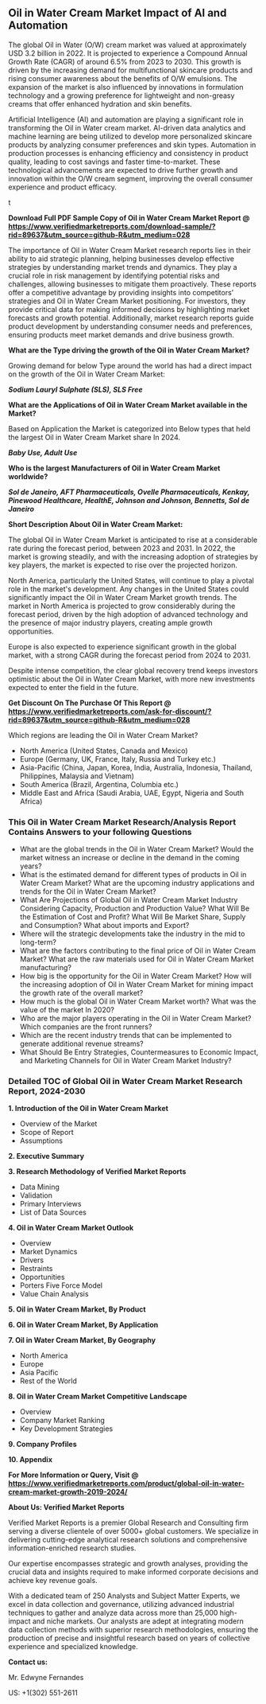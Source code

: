 <h2>Oil in Water Cream Market Impact of AI and Automation</h2><p>The global Oil in Water (O/W) cream market was valued at approximately USD 3.2 billion in 2022. It is projected to experience a Compound Annual Growth Rate (CAGR) of around 6.5% from 2023 to 2030. This growth is driven by the increasing demand for multifunctional skincare products and rising consumer awareness about the benefits of O/W emulsions. The expansion of the market is also influenced by innovations in formulation technology and a growing preference for lightweight and non-greasy creams that offer enhanced hydration and skin benefits.</p><p>Artificial Intelligence (AI) and automation are playing a significant role in transforming the Oil in Water cream market. AI-driven data analytics and machine learning are being utilized to develop more personalized skincare products by analyzing consumer preferences and skin types. Automation in production processes is enhancing efficiency and consistency in product quality, leading to cost savings and faster time-to-market. These technological advancements are expected to drive further growth and innovation within the O/W cream segment, improving the overall consumer experience and product efficacy.</p>t</p><p id="" class=""><strong>Download Full PDF Sample Copy of Oil in Water Cream Market Report @ <a href="https://www.verifiedmarketreports.com/download-sample/?rid=89637&utm_source=github-R&utm_medium=028" target="_blank">https://www.verifiedmarketreports.com/download-sample/?rid=89637&utm_source=github-R&utm_medium=028</a></strong></p><p>The importance of&nbsp;Oil in Water Cream Market research reports lies in their ability to aid strategic planning, helping businesses develop effective strategies by understanding market trends and dynamics. They play a crucial role in risk management by identifying potential risks and challenges, allowing businesses to mitigate them proactively. These reports offer a competitive advantage by providing insights into competitors' strategies and Oil in Water Cream Market positioning. For investors, they provide critical data for making informed decisions by highlighting market forecasts and growth potential. Additionally, market research reports guide product development by understanding consumer needs and preferences, ensuring products meet market demands and drive business growth.</p><p><strong>What are the&nbsp;Type driving the growth of the Oil in Water Cream Market?</strong></p><p id="" class="">Growing demand for below Type around the world has had a direct impact on the growth of the Oil in Water Cream Market:</p><em><strong>Sodium Lauryl Sulphate (SLS), SLS Free</strong></em></p><strong>What are the&nbsp;Applications&nbsp;of Oil in Water Cream Market available in the Market?</strong></p><p id="" class="">Based on Application the Market is categorized into Below types that held the largest Oil in Water Cream Market share In 2024.</p><em><strong>Baby Use, Adult Use</strong></em></p><strong>Who is the largest Manufacturers of Oil in Water Cream Market worldwide?</strong></p><p><em><strong>Sol de Janeiro, AFT Pharmaceuticals, Ovelle Pharmaceuticals, Kenkay, Pinewood Healthcare, HealthE, Johnson and Johnson, Bennetts, Sol de Janeiro</strong></em></p><p id="" class=""><strong>Short Description About Oil in Water Cream Market:</strong></p><p>The global Oil in Water Cream Market is anticipated to rise at a considerable rate during the forecast period, between 2023 and 2031. In 2022, the market is growing steadily, and with the increasing adoption of strategies by key players, the market is expected to rise over the projected horizon.</p><p>North America, particularly the United States, will continue to play a pivotal role in the market's development. Any changes in the United States could significantly impact the Oil in Water Cream Market growth trends. The market in North America is projected to grow considerably during the forecast period, driven by the high adoption of advanced technology and the presence of major industry players, creating ample growth opportunities.</p><p>Europe is also expected to experience significant growth in the global market, with a strong CAGR during the forecast period from 2024 to 2031.</p><p>Despite intense competition, the clear global recovery trend keeps investors optimistic about the Oil in Water Cream Market, with more new investments expected to enter the field in the future.</p><p id="" class=""><strong>Get Discount On The Purchase Of This Report @ <a href="https://www.verifiedmarketreports.com/ask-for-discount/?rid=89637&utm_source=github-R&utm_medium=028" target="_blank">https://www.verifiedmarketreports.com/ask-for-discount/?rid=89637&utm_source=github-R&utm_medium=028</a></strong></p>Which regions are leading the Oil in Water Cream Market?</p><ul><li>North America (United States, Canada and Mexico)</li><li>Europe (Germany, UK, France, Italy, Russia and Turkey etc.)</li><li>Asia-Pacific (China, Japan, Korea, India, Australia, Indonesia, Thailand, Philippines, Malaysia and Vietnam)</li><li>South America (Brazil, Argentina, Columbia etc.)</li><li>Middle East and Africa (Saudi Arabia, UAE, Egypt, Nigeria and South Africa)</li></ul><h3 id="" class="">This Oil in Water Cream Market Research/Analysis Report Contains Answers to your following Questions</h3><ul><li>What are the global trends in the Oil in Water Cream Market? Would the market witness an increase or decline in the demand in the coming years?</li><li>What is the estimated demand for different types of products in Oil in Water Cream Market? What are the upcoming industry applications and trends for the Oil in Water Cream Market?</li><li>What Are Projections of Global Oil in Water Cream Market Industry Considering Capacity, Production and Production Value? What Will Be the Estimation of Cost and Profit? What Will Be Market Share, Supply and Consumption? What about imports and Export?</li><li>Where will the strategic developments take the industry in the mid to long-term?</li><li>What are the factors contributing to the final price of Oil in Water Cream Market? What are the raw materials used for Oil in Water Cream Market manufacturing?</li><li>How big is the opportunity for the Oil in Water Cream Market? How will the increasing adoption of Oil in Water Cream Market for mining impact the growth rate of the overall market?</li><li>How much is the global Oil in Water Cream Market worth? What was the value of the market In 2020?</li><li>Who are the major players operating in the Oil in Water Cream Market? Which companies are the front runners?</li><li>Which are the recent industry trends that can be implemented to generate additional revenue streams?</li><li>What Should Be Entry Strategies, Countermeasures to Economic Impact, and Marketing Channels for Oil in Water Cream Market Industry?</li></ul><h3 id="" class="">Detailed TOC of Global Oil in Water Cream Market Research Report, 2024-2030</h3><p id="" class=""><strong>1. Introduction of the Oil in Water Cream Market</strong></p><ul><li>Overview of the Market</li><li>Scope of Report</li><li>Assumptions</li></ul><p id="" class=""><strong>2. Executive Summary</strong></p><p id="" class=""><strong>3. Research Methodology of Verified Market Reports</strong></p><ul><li>Data Mining</li><li>Validation</li><li>Primary Interviews</li><li>List of Data Sources</li></ul><p id="" class=""><strong>4. Oil in Water Cream Market Outlook</strong></p><ul><li>Overview</li><li>Market Dynamics</li><li>Drivers</li><li>Restraints</li><li>Opportunities</li><li>Porters Five Force Model</li><li>Value Chain Analysis</li></ul><p id="" class=""><strong>5. Oil in Water Cream Market, By Product</strong></p><p id="" class=""><strong>6. Oil in Water Cream Market, By Application</strong></p><p id="" class=""><strong>7. Oil in Water Cream Market, By Geography</strong></p><ul><li>North America</li><li>Europe</li><li>Asia Pacific</li><li>Rest of the World</li></ul><p id="" class=""><strong>8. Oil in Water Cream Market Competitive Landscape</strong></p><ul><li>Overview</li><li>Company Market Ranking</li><li>Key Development Strategies</li></ul><p id="" class=""><strong>9. Company Profiles</strong></p><p id="" class=""><strong>10. Appendix</strong></p><p id="" class=""><strong>For More Information or Query, Visit @ <a href="https://www.verifiedmarketreports.com/product/global-oil-in-water-cream-market-growth-2019-2024/" target="_blank">https://www.verifiedmarketreports.com/product/global-oil-in-water-cream-market-growth-2019-2024/</a></strong></p><p id="" class=""><strong>About Us: Verified Market Reports</strong></p><p id="" class="">Verified Market Reports is a premier Global Research and Consulting firm serving a diverse clientele of over 5000+ global customers. We specialize in delivering cutting-edge analytical research solutions and comprehensive information-enriched research studies.</p><p id="" class="">Our expertise encompasses strategic and growth analyses, providing the crucial data and insights required to make informed corporate decisions and achieve key revenue goals.</p><p id="" class="">With a dedicated team of 250 Analysts and Subject Matter Experts, we excel in data collection and governance, utilizing advanced industrial techniques to gather and analyze data across more than 25,000 high-impact and niche markets. Our analysts are adept at integrating modern data collection methods with superior research methodologies, ensuring the production of precise and insightful research based on years of collective experience and specialized knowledge.</p><p id="" class=""><strong>Contact us:</strong></p><p id="" class="">Mr. Edwyne Fernandes</p><p id="" class="">US: +1(302) 551-2611</p>